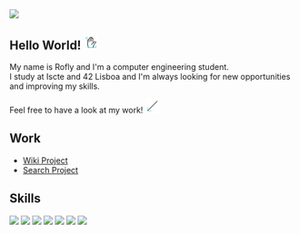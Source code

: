 <a href="#"><img src="https://github.com/Rofly01/Rofly01/blob/main/src/miles%20morales.gif" align="center" width="300" heigth="300"/></a>

## Hello World! <a href="#"><img src="https://github.com/Rofly01/Rofly01/blob/main/src/wave.gif" width="25" heigth="25"/></a>
My name is Rofly and I'm a computer engineering student.  <br />
I study at Iscte and 42 Lisboa and I'm always looking for new opportunities and improving my skills.


Feel free to have a look at my work! <a href="#"><img src="https://github.com/Rofly01/Rofly01/blob/main/src/down-left-arrow.gif" width="25" heigth="25"/></a>

## Work
* [Wiki Project](https://youtu.be/eEKeUNlSkdM) 
* [Search Project](https://youtu.be/zsUeZPjFs24)

## Skills
![](https://img.shields.io/badge/C-00599C?style=for-the-badge&logo=c&logoColor=white)
![](https://img.shields.io/badge/Java-ED8B00?style=for-the-badge&logo=openjdk&logoColor=white)
![](https://img.shields.io/badge/Python-14354C?style=for-the-badge&logo=python&logoColor=white)
![](https://img.shields.io/badge/Django-092E20?style=for-the-badge&logo=django&logoColor=white)
![](https://img.shields.io/badge/MySQL-00000F?style=for-the-badge&logo=mysql&logoColor=white)
![](https://img.shields.io/badge/GNU%20Bash-4EAA25?style=for-the-badge&logo=GNU%20Bash&logoColor=white)
![](https://img.shields.io/badge/GIT-E44C30?style=for-the-badge&logo=git&logoColor=white)

